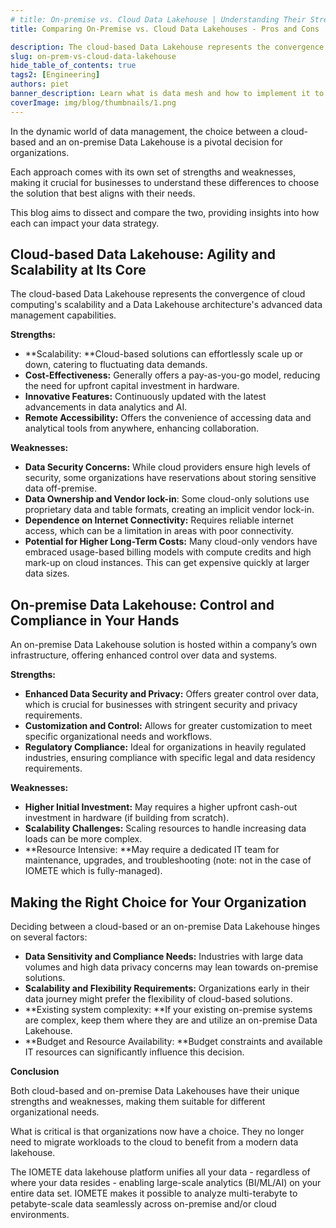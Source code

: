 ```yaml
---
# title: On-premise vs. Cloud Data Lakehouse | Understanding Their Strengths and Weaknesses
title: Comparing On-Premise vs. Cloud Data Lakehouses - Pros and Cons

description: The cloud-based Data Lakehouse represents the convergence of cloud computing's scalability and a Data Lakehouse architecture's advanced data management capabilities.
slug: on-prem-vs-cloud-data-lakehouse
hide_table_of_contents: true
tags2: [Engineering]
authors: piet
banner_description: Learn what is data mesh and how to implement it to your organization step-by-step
coverImage: img/blog/thumbnails/1.png
---
```


In the dynamic world of data management, the choice between a cloud-based and an on-premise Data Lakehouse is a pivotal decision for organizations.

<!-- truncate -->

Each approach comes with its own set of strengths and weaknesses, making it crucial for businesses to understand these differences to choose the solution that best aligns with their needs.

This blog aims to dissect and compare the two, providing insights into how each can impact your data strategy.

## **Cloud-based Data Lakehouse: Agility and Scalability at Its Core**

The cloud-based Data Lakehouse represents the convergence of cloud computing's scalability and a Data Lakehouse architecture's advanced data management capabilities.

**Strengths:**

- **Scalability: **Cloud-based solutions can effortlessly scale up or down, catering to fluctuating data demands.
- **Cost-Effectiveness:** Generally offers a pay-as-you-go model, reducing the need for upfront capital investment in hardware.
- **Innovative Features:** Continuously updated with the latest advancements in data analytics and AI.
- **Remote Accessibility:** Offers the convenience of accessing data and analytical tools from anywhere, enhancing collaboration.

**Weaknesses:**

- **Data Security Concerns:** While cloud providers ensure high levels of security, some organizations have reservations about storing sensitive data off-premise.
- **Data Ownership and Vendor lock-in**: Some cloud-only solutions use proprietary data and table formats, creating an implicit vendor lock-in.
- **Dependence on Internet Connectivity:** Requires reliable internet access, which can be a limitation in areas with poor connectivity.
- **Potential for Higher Long-Term Costs:** Many cloud-only vendors have embraced usage-based billing models with compute credits and high mark-up on cloud instances. This can get expensive quickly at larger data sizes.

## **On-premise Data Lakehouse: Control and Compliance in Your Hands**

An on-premise Data Lakehouse solution is hosted within a company’s own infrastructure, offering enhanced control over data and systems.

**Strengths:**

- **Enhanced Data Security and Privacy:** Offers greater control over data, which is crucial for businesses with stringent security and privacy requirements.
- **Customization and Control:** Allows for greater customization to meet specific organizational needs and workflows.
- **Regulatory Compliance:** Ideal for organizations in heavily regulated industries, ensuring compliance with specific legal and data residency requirements.

**Weaknesses:**

- **Higher Initial Investment:** May requires a higher upfront cash-out investment in hardware (if building from scratch).
- **Scalability Challenges:** Scaling resources to handle increasing data loads can be more complex.
- **Resource Intensive: **May require a dedicated IT team for maintenance, upgrades, and troubleshooting (note: not in the case of IOMETE which is fully-managed).

## **Making the Right Choice for Your Organization**

Deciding between a cloud-based or an on-premise Data Lakehouse hinges on several factors:

- **Data Sensitivity and Compliance Needs:** Industries with large data volumes and high data privacy concerns may lean towards on-premise solutions.
- **Scalability and Flexibility Requirements:** Organizations early in their data journey might prefer the flexibility of cloud-based solutions.
- **Existing system complexity: **If your existing on-premise systems are complex, keep them where they are and utilize an on-premise Data Lakehouse.
- **Budget and Resource Availability: **Budget constraints and available IT resources can significantly influence this decision.

**Conclusion**

Both cloud-based and on-premise Data Lakehouses have their unique strengths and weaknesses, making them suitable for different organizational needs.

What is critical is that organizations now have a choice. They no longer need to migrate workloads to the cloud to benefit from a modern data lakehouse.

The IOMETE data lakehouse platform unifies all your data - regardless of where your data resides - enabling large-scale analytics (BI/ML/AI) on your entire data set. IOMETE makes it possible to analyze multi-terabyte to petabyte-scale data seamlessly across on-premise and/or cloud environments.
